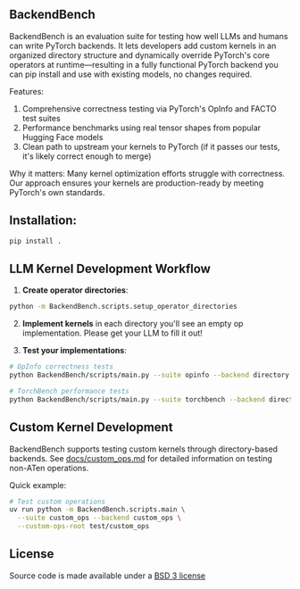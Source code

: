 ## BackendBench

BackendBench is an evaluation suite for testing how well LLMs and humans can write PyTorch backends. It lets developers add custom kernels in an organized directory structure and dynamically override PyTorch's core operators at runtime—resulting in a fully functional PyTorch backend you can pip install and use with existing models, no changes required.

Features:
1. Comprehensive correctness testing via PyTorch's OpInfo and FACTO test suites
2. Performance benchmarks using real tensor shapes from popular Hugging Face models
3. Clean path to upstream your kernels to PyTorch (if it passes our tests, it's likely correct enough to merge)

Why it matters: Many kernel optimization efforts struggle with correctness. Our approach ensures your kernels are production-ready by meeting PyTorch's own standards.

## Installation:

```bash
pip install .
```

## LLM Kernel Development Workflow

1. **Create operator directories**:
```bash
python -m BackendBench.scripts.setup_operator_directories
```

2. **Implement kernels** in each directory you'll see an empty op implementation. Please get your LLM to fill it out!

3. **Test your implementations**:
```bash
# OpInfo correctness tests
python BackendBench/scripts/main.py --suite opinfo --backend directory

# TorchBench performance tests  
python BackendBench/scripts/main.py --suite torchbench --backend directory
```

## Custom Kernel Development

BackendBench supports testing custom kernels through directory-based backends. See [docs/custom_ops.md](docs/custom_ops.md) for detailed information on testing non-ATen operations.

Quick example:
```bash
# Test custom operations
uv run python -m BackendBench.scripts.main \
  --suite custom_ops --backend custom_ops \
  --custom-ops-root test/custom_ops
```

## License

Source code is made available under a [BSD 3 license](LICENSE.md)